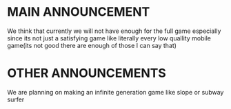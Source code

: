 # MAIN ANNOUNCEMENT
We think that currently we will not have enough  for the full game especially since its not just a satisfying game like literally every low quallity mobile game(its not good there are enough of those I can say that)

# OTHER ANNOUNCEMENTS

We are planning on making an infinite generation game like slope or subway surfer

